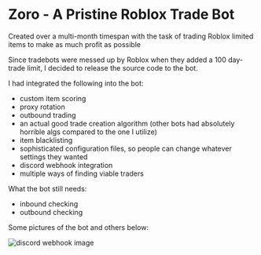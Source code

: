 # Zoro - A Pristine Roblox Trade Bot

Created over a multi-month timespan with the task of trading Roblox limited items to make as much profit as possible

Since tradebots were messed up by Roblox when they added a 100 day-trade limit, I decided to release the source code to the bot. 

I had integrated the following into the bot:
- custom item scoring
- proxy rotation
- outbound trading
- an actual good trade creation algorithm (other bots had absolutely horrible algs compared to the one I utilize)
- item blacklisting
- sophisticated configuration files, so people can change whatever settings they wanted
- discord webhook integration
- multiple ways of finding viable traders

What the bot still needs:
- inbound checking
- outbound checking

Some pictures of the bot and others below:

![discord webhook image](https://cdn.upload.systems/uploads/YwrLBSpv.png)
